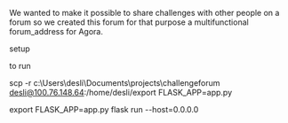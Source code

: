 We wanted to make it possible to share challenges with other people on a forum so we created this forum for that purpose a multifunctional forum_address for Agora.


setup 

to run

scp -r c:\\Users\\desli\\Documents\\projects\\challengeforum desli@100.76.148.64:/home/desli/export FLASK_APP=app.py

export FLASK_APP=app.py
flask run --host=0.0.0.0